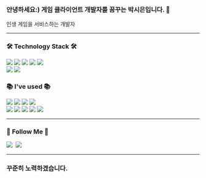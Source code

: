 ### 안녕하세요:) 게임 클라이언트 개발자를 꿈꾸는 박시은입니다. 👋

인생 게임을 서비스하는 개발자

---    

<div>       
    <h3> 🛠 Technology Stack 🛠 </h3>
    <p>
    <img src="https://img.shields.io/badge/Python-3766AB?style=flat-square&logo=Python&logoColor=white"/>
    <img src="https://img.shields.io/badge/C-informational?style=flat-square&logo=C&logoColor=white">
    <img src="https://img.shields.io/badge/C++-blue?style=flat-square&logo=C%2B%2B&logoColor=white">
    <img src="https://img.shields.io/badge/C%23-green?style=flat-square&logo=C Sharp&logoColor=white">
    <img src="https://img.shields.io/badge/JavaScript-yellow?style=flat-square&logo=JavaScript&logoColor=white">
    <br>
    <img src="https://img.shields.io/badge/Unreal Engine-000000?style=flat-square&logo=Unreal Engine&logoColor=white">
    <img src="https://img.shields.io/badge/Unity-000000?style=flat-square&logo=Unity&logoColor=white">
    </p>
</div>
<div>       
    <h3>📚 I've used 📚</h3>
    <p>
    <img src="https://img.shields.io/badge/HTML-E34F26?style=flat-square&logo=html5&logoColor=white"/>
    <img src="https://img.shields.io/badge/CSS-1572B6?style=flat-square&logo=css3&logoColor=white"/>
    <img src="https://img.shields.io/badge/JAVA-007396?style=flat-square&logo=java&logoColor=white">
    <img src="https://img.shields.io/badge/MySQL-4479A1?style=flat-square&logo=MySQL&logoColor=white"/>
    <br>
    <img src="https://img.shields.io/badge/Visual Studio-5C2D91?style=flat-square&logo=visualstudio&logoColor=white">
    <img src="https://img.shields.io/badge/Eclipse-2C2255?style=flat-square&logo=Eclipse%20IDE&logoColor=white">
    <img src="https://img.shields.io/badge/Android Studio-3DDC84?style=flat-square&logo=androidstudio&logoColor=white">
    <img src="https://img.shields.io/badge/github-181717?style=flat-square&logo=github&logoColor=white">
    <img src="https://img.shields.io/badge/git-F05032?style=flat-square&logo=git&logoColor=white">
    </p>
</div>

---

<div>
    <h3> 🌈 Follow Me 🌈 </h3>
    <p>
    <a href="https://velog.io/@gomee312"><img src="https://img.shields.io/badge/Tech%20Blog-11B48A?style=flat-square&logo=Vimeo&logoColor=white&link=https://velog.io/@gomee312"/></a>&nbsp
    <a href="mailto:sieun00312@gmail.com"><img src="https://img.shields.io/badge/Gmail-d14836?style=flat-square&logo=Gmail&logoColor=white&link=sieun00312@gmail.com"/></a>
    </p>
</div>

---

### 꾸준히 노력하겠습니다.

